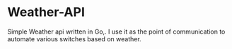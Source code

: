 # Weather-API
Simple Weather api written in Go,. I use it as the point of communication to automate various switches based on weather. 
